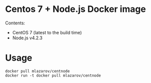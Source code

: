 # Centos 7 + Node.js Docker image

Contents:
 - CentOS 7 (latest to the build time)
 - Node.js v4.2.3

# Usage

```
docker pull mlazarov/centnode
docker run -t docker pull mlazarov/centnode
```


